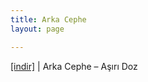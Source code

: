 ```yaml
---
title: Arka Cephe
layout: page

---
```

<a href="https://cloud.mail.ru/public/52e1a500c917/ArkaCephe%20-%20Y%C3%BCksek%20Doz" target="_blank">[indir]</a> | Arka Cephe &#8211; Aşırı Doz
